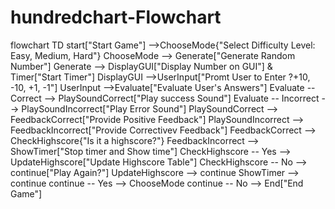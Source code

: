 # hundredchart-Flowchart
flowchart TD
    start["Start Game"] -->ChooseMode{"Select Difficulty Level: Easy, Medium, Hard"}
    ChooseMode --> Generate["Generate Random Number"]
    Generate --> DisplayGUI["Display Number on GUI"] & Timer["Start Timer"] 
    DisplayGUI -->UserInput["Promt User to Enter ?+10, -10, +1, -1"]
    UserInput -->Evaluate["Evaluate User's Answers"]
    Evaluate -- Correct --> PlaySoundCorrect["Play success Sound"]
    Evaluate -- Incorrect --> PlaySoundIncorrect["Play Error Sound"]
    PlaySoundCorrect --> FeedbackCorrect["Provide Positive Feedback"]
    PlaySoundIncorrect --> FeedbackIncorrect["Provide Correctivev Feedback"]
    FeedbackCorrect --> CheckHighscore{"Is it a highscore?"}
    FeedbackIncorrect --> ShowTimer["Stop timer and Show time"]
    CheckHighscore -- Yes --> UpdateHighscore["Update Highscore Table"]
    CheckHighscore -- No --> continue["Play Again?"]
    UpdateHighscore --> continue
    ShowTimer --> continue
    continue -- Yes --> ChooseMode
    continue -- No --> End["End Game"]
